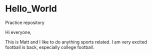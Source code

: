 # Hello_World
Practice repository

Hi everyone,

This is Matt and I like to do anything sports related. 
I am very excited football is back, especially college football.
